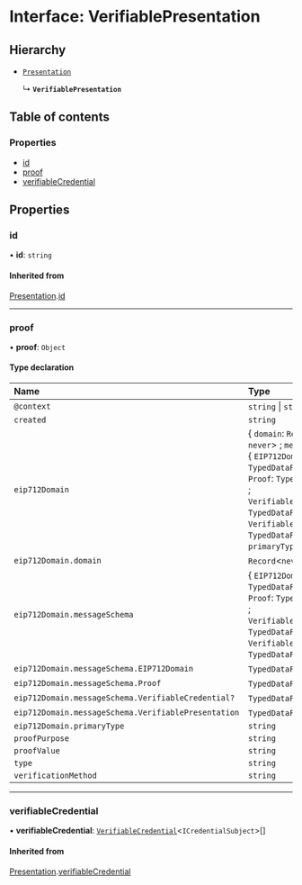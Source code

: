 # Interface: VerifiablePresentation

## Hierarchy

- [`Presentation`](Presentation.md)

  ↳ **`VerifiablePresentation`**

## Table of contents

### Properties

- [id](VerifiablePresentation.md#id)
- [proof](VerifiablePresentation.md#proof)
- [verifiableCredential](VerifiablePresentation.md#verifiablecredential)

## Properties

### id

• **id**: `string`

#### Inherited from

[Presentation](Presentation.md).[id](Presentation.md#id)

___

### proof

• **proof**: `Object`

#### Type declaration

| Name | Type |
| :------ | :------ |
| `@context` | `string` \| `string`[] |
| `created` | `string` |
| `eip712Domain` | { `domain`: `Record`<`never`, `never`\> ; `messageSchema`: { `EIP712Domain`: `TypedDataField`[] ; `Proof`: `TypedDataField`[] ; `VerifiableCredential?`: `TypedDataField`[] ; `VerifiablePresentation`: `TypedDataField`[]  } ; `primaryType`: `string`  } |
| `eip712Domain.domain` | `Record`<`never`, `never`\> |
| `eip712Domain.messageSchema` | { `EIP712Domain`: `TypedDataField`[] ; `Proof`: `TypedDataField`[] ; `VerifiableCredential?`: `TypedDataField`[] ; `VerifiablePresentation`: `TypedDataField`[]  } |
| `eip712Domain.messageSchema.EIP712Domain` | `TypedDataField`[] |
| `eip712Domain.messageSchema.Proof` | `TypedDataField`[] |
| `eip712Domain.messageSchema.VerifiableCredential?` | `TypedDataField`[] |
| `eip712Domain.messageSchema.VerifiablePresentation` | `TypedDataField`[] |
| `eip712Domain.primaryType` | `string` |
| `proofPurpose` | `string` |
| `proofValue` | `string` |
| `type` | `string` |
| `verificationMethod` | `string` |

___

### verifiableCredential

• **verifiableCredential**: [`VerifiableCredential`](VerifiableCredential.md)<`ICredentialSubject`\>[]

#### Inherited from

[Presentation](Presentation.md).[verifiableCredential](Presentation.md#verifiablecredential)
